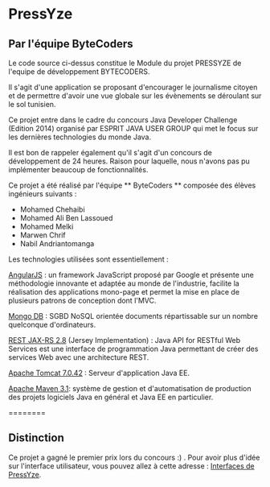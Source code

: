 PressYze
========

## Par l'équipe ByteCoders

Le code source ci-dessus constitue le Module du projet PRESSYZE de l'equipe de développement BYTECODERS.

Il s'agit d'une application se proposant d'encourager le journalisme citoyen et de permettre d'avoir une vue globale sur les évènements se déroulant sur le sol tunisien.

 Ce projet entre dans le cadre du concours Java Developer Challenge (Edition 2014)
 organisé par ESPRIT JAVA USER GROUP qui met le focus sur les dernières technologies du monde Java.

 Il est bon de rappeler également qu'il s'agit d'un concours de développement de 24 heures. Raison pour laquelle, nous n'avons pas pu implémenter beaucoup de fonctionnalités.

 Ce projet a été réalisé par l'équipe ** ByteCoders ** composée des élèves ingénieurs suivants :
 
 - Mohamed Chehaibi
 - Mohamed Ali Ben Lassoued
 - Mohamed Melki
 - Marwen Chrif
 - Nabil Andriantomanga
 
  Les technologies utilisées sont essentiellement :
 
  [AngularJS](https://angularjs.org/) : un framework JavaScript proposé par Google et présente une méthodologie innovante
  et adaptée au monde de l'industrie, facilite la réalisation des applications mono-page
  et permet la mise en place de plusieurs patrons de conception dont l'MVC.
 
 
  [Mongo DB](http://www.mongodb.org/) : SGBD NoSQL orientée documents répartissable sur un nombre quelconque d'ordinateurs.
 
  [REST JAX-RS 2.8](https://jersey.java.net/) (Jersey Implementation) : Java API for RESTful Web Services est une interface
  de programmation Java permettant de créer des services Web avec une architecture REST.
 
   [Apache Tomcat 7.0.42](http://tomcat.apache.org/) : Serveur d'application Java EE.
 
   [Apache Maven 3.1](http://maven.apache.org/): système de gestion et d'automatisation de production des projets logiciels
  Java en général et Java EE en particulier.
 

========

## Distinction 

Ce projet a gagné le premier prix lors du concours :) . Pour avoir plus d'idée sur l'interface utilisateur, vous pouvez allez à cette adresse : [Interfaces de PressYze](http://nabil.zz.mu/pressyze/). 
